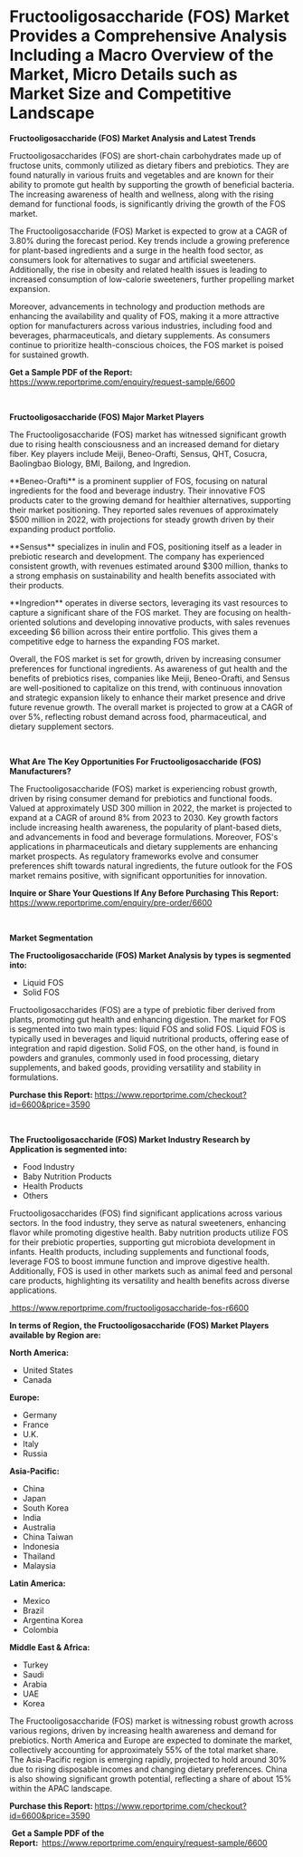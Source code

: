 <p><h1>Fructooligosaccharide (FOS) Market Provides a Comprehensive Analysis Including a Macro Overview of the Market, Micro Details such as Market Size and Competitive Landscape</h1></p><p><strong>Fructooligosaccharide (FOS) Market Analysis and Latest Trends</strong></p>
<p><p>Fructooligosaccharides (FOS) are short-chain carbohydrates made up of fructose units, commonly utilized as dietary fibers and prebiotics. They are found naturally in various fruits and vegetables and are known for their ability to promote gut health by supporting the growth of beneficial bacteria. The increasing awareness of health and wellness, along with the rising demand for functional foods, is significantly driving the growth of the FOS market.</p><p>The Fructooligosaccharide (FOS) Market is expected to grow at a CAGR of 3.80% during the forecast period. Key trends include a growing preference for plant-based ingredients and a surge in the health food sector, as consumers look for alternatives to sugar and artificial sweeteners. Additionally, the rise in obesity and related health issues is leading to increased consumption of low-calorie sweeteners, further propelling market expansion.</p><p>Moreover, advancements in technology and production methods are enhancing the availability and quality of FOS, making it a more attractive option for manufacturers across various industries, including food and beverages, pharmaceuticals, and dietary supplements. As consumers continue to prioritize health-conscious choices, the FOS market is poised for sustained growth.</p></p>
<p><strong>Get a Sample PDF of the Report:&nbsp;</strong> <a href="https://www.reportprime.com/enquiry/request-sample/6600?utm_campaign=4555&utm_medium=2&utm_source=Github&utm_content=ia&utm_term=16052025&utm_id=fructooligosaccharide-fos">https://www.reportprime.com/enquiry/request-sample/6600</a></p>
<p>&nbsp;</p>
<p><strong>Fructooligosaccharide (FOS) Major Market Players</strong></p>
<p><p>The Fructooligosaccharide (FOS) market has witnessed significant growth due to rising health consciousness and an increased demand for dietary fiber. Key players include Meiji, Beneo-Orafti, Sensus, QHT, Cosucra, Baolingbao Biology, BMI, Bailong, and Ingredion.</p><p>**Beneo-Orafti** is a prominent supplier of FOS, focusing on natural ingredients for the food and beverage industry. Their innovative FOS products cater to the growing demand for healthier alternatives, supporting their market positioning. They reported sales revenues of approximately $500 million in 2022, with projections for steady growth driven by their expanding product portfolio.</p><p>**Sensus** specializes in inulin and FOS, positioning itself as a leader in prebiotic research and development. The company has experienced consistent growth, with revenues estimated around $300 million, thanks to a strong emphasis on sustainability and health benefits associated with their products.</p><p>**Ingredion** operates in diverse sectors, leveraging its vast resources to capture a significant share of the FOS market. They are focusing on health-oriented solutions and developing innovative products, with sales revenues exceeding $6 billion across their entire portfolio. This gives them a competitive edge to harness the expanding FOS market.</p><p>Overall, the FOS market is set for growth, driven by increasing consumer preferences for functional ingredients. As awareness of gut health and the benefits of prebiotics rises, companies like Meiji, Beneo-Orafti, and Sensus are well-positioned to capitalize on this trend, with continuous innovation and strategic expansion likely to enhance their market presence and drive future revenue growth. The overall market is projected to grow at a CAGR of over 5%, reflecting robust demand across food, pharmaceutical, and dietary supplement sectors.</p></p>
<p>&nbsp;</p>
<p><strong>What Are The Key Opportunities For Fructooligosaccharide (FOS) Manufacturers?</strong></p>
<p><p>The Fructooligosaccharide (FOS) market is experiencing robust growth, driven by rising consumer demand for prebiotics and functional foods. Valued at approximately USD 300 million in 2022, the market is projected to expand at a CAGR of around 8% from 2023 to 2030. Key growth factors include increasing health awareness, the popularity of plant-based diets, and advancements in food and beverage formulations. Moreover, FOS's applications in pharmaceuticals and dietary supplements are enhancing market prospects. As regulatory frameworks evolve and consumer preferences shift towards natural ingredients, the future outlook for the FOS market remains positive, with significant opportunities for innovation.</p></p>
<p><strong>Inquire or Share Your Questions If Any Before Purchasing This Report:</strong> <a href="https://www.reportprime.com/enquiry/pre-order/6600?utm_campaign=4555&utm_medium=2&utm_source=Github&utm_content=ia&utm_term=16052025&utm_id=fructooligosaccharide-fos">https://www.reportprime.com/enquiry/pre-order/6600</a></p>
<p>&nbsp;</p>
<p><strong>Market Segmentation</strong></p>
<p><strong>The Fructooligosaccharide (FOS) Market Analysis by types is segmented into:</strong></p>
<p><ul><li>Liquid FOS</li><li>Solid FOS</li></ul></p>
<p><p>Fructooligosaccharides (FOS) are a type of prebiotic fiber derived from plants, promoting gut health and enhancing digestion. The market for FOS is segmented into two main types: liquid FOS and solid FOS. Liquid FOS is typically used in beverages and liquid nutritional products, offering ease of integration and rapid digestion. Solid FOS, on the other hand, is found in powders and granules, commonly used in food processing, dietary supplements, and baked goods, providing versatility and stability in formulations.</p></p>
<p><strong>Purchase this Report:&nbsp;</strong><a href="https://www.reportprime.com/checkout?id=6600&price=3590&utm_campaign=4555&utm_medium=2&utm_source=Github&utm_content=ia&utm_term=16052025&utm_id=fructooligosaccharide-fos">https://www.reportprime.com/checkout?id=6600&price=3590</a></p>
<p>&nbsp;</p>
<p><strong>The Fructooligosaccharide (FOS) Market Industry Research by Application is segmented into:</strong></p>
<p><ul><li>Food Industry</li><li>Baby Nutrition Products</li><li>Health Products</li><li>Others</li></ul></p>
<p><p>Fructooligosaccharides (FOS) find significant applications across various sectors. In the food industry, they serve as natural sweeteners, enhancing flavor while promoting digestive health. Baby nutrition products utilize FOS for their prebiotic properties, supporting gut microbiota development in infants. Health products, including supplements and functional foods, leverage FOS to boost immune function and improve digestive health. Additionally, FOS is used in other markets such as animal feed and personal care products, highlighting its versatility and health benefits across diverse applications.</p></p>
<p><a href="https://www.reportprime.com/fructooligosaccharide-fos-r6600?utm_campaign=4555&utm_medium=2&utm_source=Github&utm_content=ia&utm_term=16052025&utm_id=fructooligosaccharide-fos">&nbsp;https://www.reportprime.com/fructooligosaccharide-fos-r6600</a></p>
<p><strong>In terms of Region, the Fructooligosaccharide (FOS) Market Players available by Region are:</strong></p>
<p>
    <p> <strong> North America: </strong>
        <ul>
            <li>United States</li>
            <li>Canada</li>
        </ul>
        </p> 
    <p> <strong> Europe: </strong>
        <ul>
            <li>Germany</li>
            <li>France</li>
            <li>U.K.</li>
            <li>Italy</li>
            <li>Russia</li>
        </ul>
        </p> 
    <p> <strong> Asia-Pacific: </strong>
        <ul>
            <li>China</li>
            <li>Japan</li>
            <li>South Korea</li>
            <li>India</li>
            <li>Australia</li>
            <li>China Taiwan</li>
            <li>Indonesia</li>
            <li>Thailand</li>
            <li>Malaysia</li>
        </ul>
        </p> 
    <p> <strong> Latin America: </strong>
        <ul>
            <li>Mexico</li>
            <li>Brazil</li>
            <li>Argentina Korea</li>
            <li>Colombia</li>
        </ul>
        </p> 
    <p> <strong> Middle East & Africa: </strong>
        <ul>
            <li>Turkey</li>
            <li>Saudi</li>
            <li>Arabia</li>
            <li>UAE</li>
            <li>Korea</li>
        </ul>
    </p>
    </p>
<p><p>The Fructooligosaccharide (FOS) market is witnessing robust growth across various regions, driven by increasing health awareness and demand for prebiotics. North America and Europe are expected to dominate the market, collectively accounting for approximately 55% of the total market share. The Asia-Pacific region is emerging rapidly, projected to hold around 30% due to rising disposable incomes and changing dietary preferences. China is also showing significant growth potential, reflecting a share of about 15% within the APAC landscape.</p></p>
<p><strong>Purchase this Report: </strong><a href="https://www.reportprime.com/checkout?id=6600&price=3590&utm_campaign=4555&utm_medium=2&utm_source=Github&utm_content=ia&utm_term=16052025&utm_id=fructooligosaccharide-fos">https://www.reportprime.com/checkout?id=6600&price=3590</a></p>
<p>&nbsp;<strong>Get a Sample PDF of the Report:&nbsp;&nbsp;</strong><a href="https://www.reportprime.com/enquiry/request-sample/6600?utm_campaign=4555&utm_medium=2&utm_source=Github&utm_content=ia&utm_term=16052025&utm_id=fructooligosaccharide-fos">https://www.reportprime.com/enquiry/request-sample/6600</a></p>
<p><strong></strong></p>
<p><p></p><p></p><p></p></p>